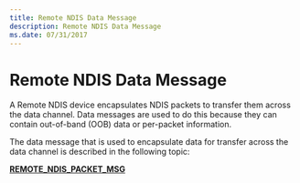 ```yaml
---
title: Remote NDIS Data Message
description: Remote NDIS Data Message
ms.date: 07/31/2017
---
```


# Remote NDIS Data Message





A Remote NDIS device encapsulates NDIS packets to transfer them across the data channel. Data messages are used to do this because they can contain out-of-band (OOB) data or per-packet information.

The data message that is used to encapsulate data for transfer across the data channel is described in the following topic:

[**REMOTE\_NDIS\_PACKET\_MSG**](remote-ndis-packet-msg.md)

 

 




